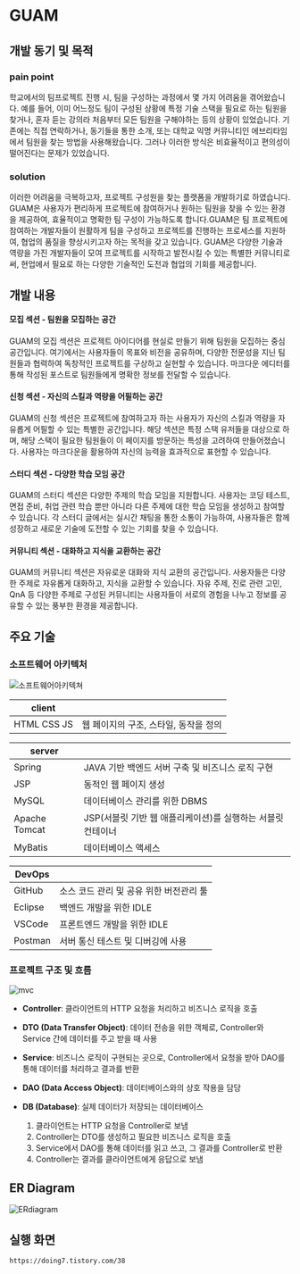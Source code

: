 # GUAM

## 개발 동기 및 목적

### pain point

학교에서의 팀프로젝트 진행 시, 팀을 구성하는 과정에서 몇 가지 어려움을 겪어왔습니다. 예를 들어, 이미 어느정도 팀이 구성된 상황에 특정 기술 스택을 필요로 하는 팀원을 찾거나, 혼자 듣는 강의라 처음부터 모든 팀원을 구해야하는 등의 상황이 있었습니다. 기존에는 직접 연락하거나, 동기들을 통한 소개, 또는 대학교 익명 커뮤니티인 에브리타임에서 팀원을 찾는 방법을 사용해왔습니다. 그러나 이러한 방식은 비효율적이고 편의성이 떨어진다는 문제가 있었습니다.

### solution

이러한 어려움을 극복하고자, 프로젝트 구성원을 찾는 플랫폼을 개발하기로 하였습니다. GUAM은 사용자가 편리하게 프로젝트에 참여하거나 원하는 팀원을 찾을 수 있는 환경을 제공하여, 효율적이고 명확한 팀 구성이 가능하도록 합니다.GUAM은 팀 프로젝트에 참여하는 개발자들이 원활하게 팀을 구성하고 프로젝트를 진행하는 프로세스를 지원하여, 협업의 품질을 향상시키고자 하는 목적을 갖고 있습니다. GUAM은 다양한 기술과 역량을 가진 개발자들이 모여 프로젝트를 시작하고 발전시킬 수 있는 특별한 커뮤니티로써, 현업에서 필요로 하는 다양한 기술적인 도전과 협업의 기회를 제공합니다.

## 개발 내용

#### 모집 섹션 - 팀원을 모집하는 공간

GUAM의 모집 섹션은 프로젝트 아이디어를 현실로 만들기 위해 팀원을 모집하는 중심 공간입니다. 여기에서는 사용자들이 목표와 비전을 공유하며, 다양한 전문성을 지닌 팀원들과 협력하여 독창적인 프로젝트를 구상하고 실현할 수 있습니다. 마크다운 에디터를 통해 작성된 포스트로 팀원들에게 명확한 정보를 전달할 수 있습니다. 

#### 신청 섹션 - 자신의 스킬과 역량을 어필하는 공간

GUAM의 신청 섹션은 프로젝트에 참여하고자 하는 사용자가 자신의 스킬과 역량을 자유롭게 어필할 수 있는 특별한 공간입니다. 해당 섹션은 특정 스택 유저들을 대상으로 하며, 해당 스택이 필요한 팀원들이 이 페이지를 방문하는 특성을 고려하여 만들어졌습니다. 사용자는 마크다운을 활용하여 자신의 능력을 효과적으로 표현할 수 있습니다.

#### 스터디 섹션 - 다양한 학습 모임 공간

GUAM의 스터디 섹션은 다양한 주제의 학습 모임을 지원합니다. 사용자는 코딩 테스트, 면접 준비, 취업 관련 학습 뿐만 아니라 다른 주제에 대한 학습 모임을 생성하고 참여할 수 있습니다. 각 스터디 글에서는 실시간 채팅을 통한 소통이 가능하여, 사용자들은 함께 성장하고 새로운 기술에 도전할 수 있는 기회를 찾을 수 있습니다.

#### 커뮤니티 섹션 - 대화하고 지식을 교환하는 공간

GUAM의 커뮤니티 섹션은 자유로운 대화와 지식 교환의 공간입니다. 사용자들은 다양한 주제로 자유롭게 대화하고, 지식을 교환할 수 있습니다. 자유 주제, 진로 관련 고민, QnA 등 다양한 주제로 구성된 커뮤니티는 사용자들이 서로의 경험을 나누고 정보를 공유할 수 있는 풍부한 환경을 제공합니다. 

    
## 주요 기술
### 소프트웨어 아키텍처
![소프트웨어아키텍쳐](https://github.com/hansojin/guamSpring/assets/112622663/66eb554d-4c12-4015-bd57-e43a61a360e1)

|client||
|------|---|
|HTML CSS JS|웹 페이지의 구조, 스타일, 동작을 정의|

|server||
|------|---|
|Spring|JAVA 기반 백엔드 서버 구축 및 비즈니스 로직 구현|
|JSP|동적인 웹 페이지 생성|
|MySQL|데이터베이스 관리를 위한 DBMS|
|Apache Tomcat|JSP(서블릿 기반 웹 애플리케이션)를 실행하는 서블릿 컨테이너|
|MyBatis|데이터베이스 액세스|

|DevOps||
|------|---|
|GitHub|소스 코드 관리 및 공유 위한 버전관리 툴|
|Eclipse|백엔드 개발을 위한 IDLE|
|VSCode|프론트엔드 개발을 위한 IDLE|
|Postman|서버 통신 테스트 및 디버깅에 사용|

### 프로젝트 구조 및 흐름
![mvc](https://github.com/hansojin/guamSpring/assets/112622663/a4529592-5263-4c21-a279-a595fba0c166)

- **Controller**: 클라이언트의 HTTP 요청을 처리하고 비즈니스 로직을 호출
- **DTO (Data Transfer Object)**: 데이터 전송을 위한 객체로, Controller와 Service 간에 데이터를 주고 받을 때 사용
- **Service**: 비즈니스 로직이 구현되는 곳으로, Controller에서 요청을 받아 DAO를 통해 데이터를 처리하고 결과를 반환
- **DAO (Data Access Object)**: 데이터베이스와의 상호 작용을 담당
- **DB (Database)**: 실제 데이터가 저장되는 데이터베이스

    1. 클라이언트는 HTTP 요청을 Controller로 보냄
    2. Controller는 DTO를 생성하고 필요한 비즈니스 로직을 호출
    3. Service에서 DAO를 통해 데이터를 읽고 쓰고, 그 결과를 Controller로 반환
    4. Controller는 결과를 클라이언트에게 응답으로 보냄


## ER Diagram

![ERdiagram](https://github.com/hansojin/guamSpring/assets/112622663/869083fc-b026-48d8-b621-8d9f0885bc08)

## 실행 화면
    https://doing7.tistory.com/38



